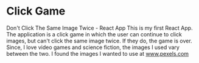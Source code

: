 # Click Game
Don't Click The Same Image Twice - React App This is my first React App.  The application is a click game in which the user can continue to click images, but can't click the same image twice.  If they do, the game is over.  Since, I love video games and science fiction, the images I used vary between the two.  I found the images I wanted to use at www.pexels.com
